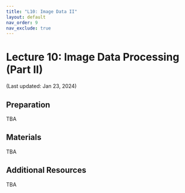 ```yaml
---
title: "L10: Image Data II"
layout: default
nav_order: 9
nav_exclude: true
---
```


# Lecture 10: Image Data Processing (Part II)

(Last updated: Jan 23, 2024)

## Preparation

TBA

## Materials

TBA

## Additional Resources

TBA
